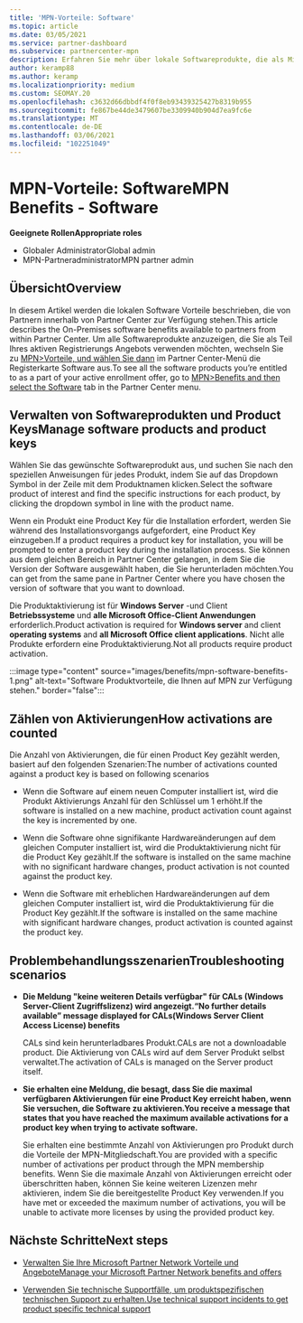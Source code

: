 ```yaml
---
title: 'MPN-Vorteile: Software'
ms.topic: article
ms.date: 03/05/2021
ms.service: partner-dashboard
ms.subservice: partnercenter-mpn
description: Erfahren Sie mehr über lokale Softwareprodukte, die als Microsoft Partner Network (MPN) angeboten werden.
author: keramp88
ms.author: keramp
ms.localizationpriority: medium
ms.custom: SEOMAY.20
ms.openlocfilehash: c3632d66dbbdf4f0f8eb93439325427b8319b955
ms.sourcegitcommit: fe867be44de3479607be3309940b904d7ea9fc6e
ms.translationtype: MT
ms.contentlocale: de-DE
ms.lasthandoff: 03/06/2021
ms.locfileid: "102251049"
---
```

# <a name="mpn-benefits---software"></a><span data-ttu-id="d6023-103">MPN-Vorteile: Software</span><span class="sxs-lookup"><span data-stu-id="d6023-103">MPN Benefits - Software</span></span>

<span data-ttu-id="d6023-104">**Geeignete Rollen**</span><span class="sxs-lookup"><span data-stu-id="d6023-104">**Appropriate roles**</span></span>

- <span data-ttu-id="d6023-105">Globaler Administrator</span><span class="sxs-lookup"><span data-stu-id="d6023-105">Global admin</span></span>
- <span data-ttu-id="d6023-106">MPN-Partneradministrator</span><span class="sxs-lookup"><span data-stu-id="d6023-106">MPN partner admin</span></span>

## <a name="overview"></a><span data-ttu-id="d6023-107">Übersicht</span><span class="sxs-lookup"><span data-stu-id="d6023-107">Overview</span></span>

<span data-ttu-id="d6023-108">In diesem Artikel werden die lokalen Software Vorteile beschrieben, die von Partnern innerhalb von Partner Center zur Verfügung stehen.</span><span class="sxs-lookup"><span data-stu-id="d6023-108">This article describes the On-Premises software benefits available to partners from within Partner Center.</span></span> <span data-ttu-id="d6023-109">Um alle Softwareprodukte anzuzeigen, die Sie als Teil Ihres aktiven Registrierungs Angebots verwenden möchten, wechseln Sie zu  [MPN>Vorteile, und wählen Sie dann](https://partner.microsoft.com/dashboard/mpn/membership/benefits/software) im Partner Center-Menü die Registerkarte Software aus.</span><span class="sxs-lookup"><span data-stu-id="d6023-109">To see all the software products you’re entitled to as a part of your active enrollment offer, go to  [MPN>Benefits and then select the Software](https://partner.microsoft.com/dashboard/mpn/membership/benefits/software) tab in the Partner Center menu.</span></span>  

## <a name="manage-software-products-and-product-keys"></a><span data-ttu-id="d6023-110">Verwalten von Softwareprodukten und Product Keys</span><span class="sxs-lookup"><span data-stu-id="d6023-110">Manage software products and product keys</span></span>

<span data-ttu-id="d6023-111">Wählen Sie das gewünschte Softwareprodukt aus, und suchen Sie nach den speziellen Anweisungen für jedes Produkt, indem Sie auf das Dropdown Symbol in der Zeile mit dem Produktnamen klicken.</span><span class="sxs-lookup"><span data-stu-id="d6023-111">Select the software product of  interest and find the specific instructions for each product, by clicking the dropdown symbol in line with the product name.</span></span>

<span data-ttu-id="d6023-112">Wenn ein Produkt eine Product Key für die Installation erfordert, werden Sie während des Installationsvorgangs aufgefordert, eine Product Key einzugeben.</span><span class="sxs-lookup"><span data-stu-id="d6023-112">If a product requires a product key for installation, you will be prompted to enter a product key during the installation process.</span></span> <span data-ttu-id="d6023-113">Sie können aus dem gleichen Bereich in Partner Center gelangen, in dem Sie die Version der Software ausgewählt haben, die Sie herunterladen möchten.</span><span class="sxs-lookup"><span data-stu-id="d6023-113">You can get from the same pane in Partner Center where you have chosen the version of software that you want to download.</span></span>

<span data-ttu-id="d6023-114">Die Produktaktivierung ist für **Windows Server** -und Client **Betriebssysteme** und **alle Microsoft Office-Client Anwendungen** erforderlich.</span><span class="sxs-lookup"><span data-stu-id="d6023-114">Product activation is required for **Windows server** and client **operating systems** and **all Microsoft Office client applications**.</span></span> <span data-ttu-id="d6023-115">Nicht alle Produkte erfordern eine Produktaktivierung.</span><span class="sxs-lookup"><span data-stu-id="d6023-115">Not all products require product activation.</span></span>

:::image type="content" source="images/benefits/mpn-software-benefits-1.png" alt-text="Software Produktvorteile, die Ihnen auf MPN zur Verfügung stehen." border="false":::

## <a name="how-activations-are-counted"></a><span data-ttu-id="d6023-117">Zählen von Aktivierungen</span><span class="sxs-lookup"><span data-stu-id="d6023-117">How activations are counted</span></span>

<span data-ttu-id="d6023-118">Die Anzahl von Aktivierungen, die für einen Product Key gezählt werden, basiert auf den folgenden Szenarien:</span><span class="sxs-lookup"><span data-stu-id="d6023-118">The number of activations counted against a product key is based on following scenarios</span></span>

- <span data-ttu-id="d6023-119">Wenn die Software auf einem neuen Computer installiert ist, wird die Produkt Aktivierungs Anzahl für den Schlüssel um 1 erhöht.</span><span class="sxs-lookup"><span data-stu-id="d6023-119">If the software is installed on a new machine, product activation count against the key is incremented by one.</span></span>
 
- <span data-ttu-id="d6023-120">Wenn die Software ohne signifikante Hardwareänderungen auf dem gleichen Computer installiert ist, wird die Produktaktivierung nicht für die Product Key gezählt.</span><span class="sxs-lookup"><span data-stu-id="d6023-120">If the software is installed on the same machine with no significant hardware changes, product activation is not counted against the product key.</span></span>

- <span data-ttu-id="d6023-121">Wenn die Software mit erheblichen Hardwareänderungen auf dem gleichen Computer installiert ist, wird die Produktaktivierung für die Product Key gezählt.</span><span class="sxs-lookup"><span data-stu-id="d6023-121">If the software is installed on the same machine with significant hardware changes, product activation is counted against the product key.</span></span>

## <a name="troubleshooting-scenarios"></a><span data-ttu-id="d6023-122">Problembehandlungsszenarien</span><span class="sxs-lookup"><span data-stu-id="d6023-122">Troubleshooting scenarios</span></span>

- <span data-ttu-id="d6023-123">**Die Meldung "keine weiteren Details verfügbar" für CALs (Windows Server-Client Zugriffslizenz) wird angezeigt.**</span><span class="sxs-lookup"><span data-stu-id="d6023-123">**“No further details available” message displayed for CALs(Windows Server Client Access License) benefits**</span></span>

    <span data-ttu-id="d6023-124">CALs sind kein herunterladbares Produkt.</span><span class="sxs-lookup"><span data-stu-id="d6023-124">CALs are not a downloadable product.</span></span> <span data-ttu-id="d6023-125">Die Aktivierung von CALs wird auf dem Server Produkt selbst verwaltet.</span><span class="sxs-lookup"><span data-stu-id="d6023-125">The activation of CALs is managed on the Server product itself.</span></span>

- <span data-ttu-id="d6023-126">**Sie erhalten eine Meldung, die besagt, dass Sie die maximal verfügbaren Aktivierungen für eine Product Key erreicht haben, wenn Sie versuchen, die Software zu aktivieren.**</span><span class="sxs-lookup"><span data-stu-id="d6023-126">**You receive a message that states that you have reached the maximum available activations for a product key when trying to activate software.**</span></span>

    <span data-ttu-id="d6023-127">Sie erhalten eine bestimmte Anzahl von Aktivierungen pro Produkt durch die Vorteile der MPN-Mitgliedschaft.</span><span class="sxs-lookup"><span data-stu-id="d6023-127">You are provided with a specific number of activations per product through the MPN membership benefits.</span></span> <span data-ttu-id="d6023-128">Wenn Sie die maximale Anzahl von Aktivierungen erreicht oder überschritten haben, können Sie keine weiteren Lizenzen mehr aktivieren, indem Sie die bereitgestellte Product Key verwenden.</span><span class="sxs-lookup"><span data-stu-id="d6023-128">If you have met or exceeded the maximum number of activations, you will be unable to activate more licenses by using the provided product key.</span></span>


 ## <a name="next-steps"></a><span data-ttu-id="d6023-129">Nächste Schritte</span><span class="sxs-lookup"><span data-stu-id="d6023-129">Next steps</span></span>

- [<span data-ttu-id="d6023-130">Verwalten Sie Ihre Microsoft Partner Network Vorteile und Angebote</span><span class="sxs-lookup"><span data-stu-id="d6023-130">Manage your Microsoft Partner Network benefits and offers</span></span>](manage-your-partner-network-benefits.md)

- [<span data-ttu-id="d6023-131">Verwenden Sie technische Supportfälle, um produktspezifischen technischen Support zu erhalten.</span><span class="sxs-lookup"><span data-stu-id="d6023-131">Use technical support incidents to get product specific technical support</span></span>](mpn-benefits-technical-support.md)



